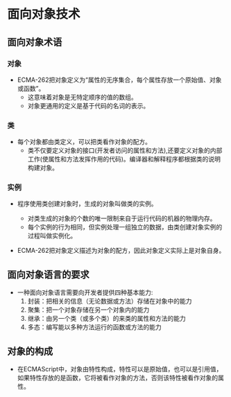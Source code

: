 # 面向对象技术

## 面向对象术语

### 对象

- ECMA-262把对象定义为“属性的无序集合，每个属性存放一个原始值、对象或函数”。
  - 这意味着对象是无特定顺序的值的数组。
  - 对象更通用的定义是基于代码的名词的表示。

### 类

- 每个对象都由类定义，可以把类看作对象的配方。
  - 类不仅要定义对象的接口(开发者访问的属性和方法),还要定义对象的内部工作(使属性和方法发挥作用的代码)。编译器和解释程序都根据类的说明构建对象。

### 实例

- 程序使用类创建对象时，生成的对象叫做类的实例。
  - 对类生成的对象的个数的唯一限制来自于运行代码的机器的物理内存。
  - 每个实例的行为相同，但实例处理一组独立的数据，由类创建对象实例的过程叫做实例化。

- ECMA-262把对象定义描述为对象的配方，因此对象定义实际上是对象自身。

## 面向对象语言的要求

- 一种面向对象语言需要向开发者提供四种基本能力:
  1. 封装：把相关的信息（无论数据或方法）存储在对象中的能力
  2. 聚集：把一个对象存储在另一个对象内的能力
  3. 继承：由另一个类（或多个类）的来类的属性和方法的能力
  4. 多态：编写能以多种方法运行的函数或方法的能力

## 对象的构成

- 在ECMAScript中，对象由特性构成，特性可以是原始值，也可以是引用值，如果特性存放的是函数，它将被看作对象的方法，否则该特性被看作对象的属性。